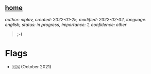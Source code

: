 [home](./index.md)
------------------

*author: niplav, created: 2022-01-25, modified: 2022-02-02, language: english, status: in progress, importance: 1, confidence: other*

> __;-)__

Flags
======

* 🇧🇬 (October 2021)
